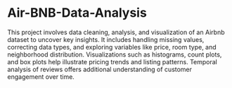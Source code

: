 # Air-BNB-Data-Analysis 
This project involves data cleaning, analysis, and visualization of an Airbnb dataset to uncover key insights. It includes handling missing values, correcting data types, and exploring variables like price, room type, and neighborhood distribution. Visualizations such as histograms, count plots, and box plots help illustrate pricing trends and listing patterns. Temporal analysis of reviews offers additional understanding of customer engagement over time.
